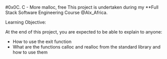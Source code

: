 #0x0C. C - More malloc, free
This project is undertaken during my **Full Stack Software Engineering Course @Alx_Africa.

Learning Objective: 

At the end of this project, you are expected to be able to explain to anyone:

* How to use the exit function
* What are the functions calloc and realloc from the standard library and how to use them
